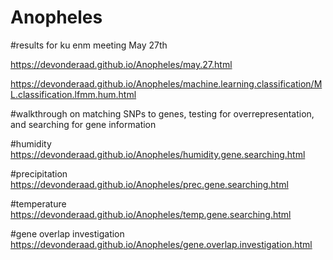 # Anopheles

#results for ku enm meeting May 27th

https://devonderaad.github.io/Anopheles/may.27.html

https://devonderaad.github.io/Anopheles/machine.learning.classification/ML.classification.lfmm.hum.html

#walkthrough on matching SNPs to genes, testing for overrepresentation, and searching for gene information

#humidity
https://devonderaad.github.io/Anopheles/humidity.gene.searching.html

#precipitation
https://devonderaad.github.io/Anopheles/prec.gene.searching.html

#temperature
https://devonderaad.github.io/Anopheles/temp.gene.searching.html

#gene overlap investigation
https://devonderaad.github.io/Anopheles/gene.overlap.investigation.html
